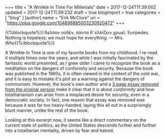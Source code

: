 +++
title = "A Wrinkle In Time For Millenials"
date = 2017-12-24T11:39:00Z
updated = 2017-12-24T11:39:23Z
draft = true
blogimport = true 
categories = [ "blog" ]
[author]
	name = "Erik McClure"
	uri = "https://plus.google.com/104896885003230920472"
+++

{{%blockquote%}}Ἄελπον οὐδὲν, πάντα δ’ ἐλπίζειν χρωεῖ. Euripedes. Nothing is hopeless; we must hope for everything.
 — *Mrs. Who*{{%/blockquote%}}

A Wrinkle In Time is one of my favorite books from my childhood. I re-read it multiple times over the years, and while I was initially fascinated by the fantastic world presented, as I grew older I came to recognize the book as a meditation on the dangers of conformity and security. Because the book was published in the 1960s, it is often viewed in the context of the cold war, and it is easy to mistake it's plot as a warning against the dangers of communism. However, the book's own author and a [3 page essay removed from the original version](http://graphics.wsj.com/documents/doc-cloud-embedder/?sidebar=1#1881486-a-wrinkle-in-time-excerpt) make it clear that it is about *conformity* and how totalitarianism can arise from a misplaced desire for security, even in a democratic society. In fact, one reason that essay was removed was because it was far too heavy-handed, laying this all out in a surprisingly blunt manner, unlike the rest of the book.

Looking at this excerpt now, it seems like a direct commentary on the current state of politics, as the United States descends further and further into a totalitarian mentality, driven by fear and hatred.
